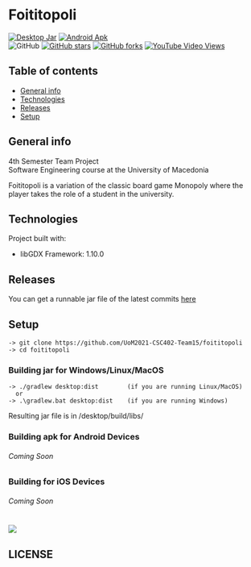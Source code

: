 # Foititopoli
[![Desktop Jar](https://github.com/UoM2021-CSC402-Team15/foititopoli/actions/workflows/desktop.yml/badge.svg)](https://github.com/UoM2021-CSC402-Team15/foititopoli/actions/workflows/desktop.yml)  [![Android Apk](https://github.com/UoM2021-CSC402-Team15/foititopoli/actions/workflows/android.yml/badge.svg)](https://github.com/UoM2021-CSC402-Team15/foititopoli/actions/workflows/android.yml)  
![GitHub](https://img.shields.io/github/license/UoM2021-CSC402-Team15/foititopoli)  [![GitHub stars](https://img.shields.io/github/stars/UoM2021-CSC402-Team15/foititopoli)](https://github.com/UoM2021-CSC402-Team15/foititopoli/stargazers) [![GitHub forks](https://img.shields.io/github/forks/UoM2021-CSC402-Team15/foititopoli)](https://github.com/UoM2021-CSC402-Team15/foititopoli/network) [![YouTube Video Views](https://img.shields.io/youtube/views/YWZ7AvJJJXA?style=social)](https://youtu.be/YWZ7AvJJJXA?list=LL)

## Table of contents
* [General info](#general-info)
* [Technologies](#technologies)
* [Releases](#releases)
* [Setup](#setup)


## General info
4th Semester Team Project  
Software Engineering course at the University of Macedonia

Foititopoli is a variation of the classic board game Monopoly where the player takes the role of a student in the university.


## Technologies
Project built with:
* libGDX Framework: 1.10.0

## Releases
You can get a runnable jar file of the latest commits [here](https://github.com/UoM2021-CSC402-Team15/foititopoli/actions)

## Setup
```
-> git clone https://github.com/UoM2021-CSC402-Team15/foititopoli
-> cd foititopoli
```

### Building jar for Windows/Linux/MacOS
```
-> ./gradlew desktop:dist        (if you are running Linux/MacOS)
  or
-> .\gradlew.bat desktop:dist    (if you are running Windows)
```
Resulting jar file is in /desktop/build/libs/

### Building apk for Android Devices
###### Coming Soon

### Building for iOS Devices
###### Coming Soon

#

![](https://pbs.twimg.com/media/EaGJmWfU8AAZQPP.jpg)

## LICENSE
